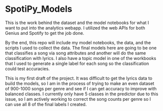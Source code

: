 # SpotiPy_Models
This is the work behind the dataset and the model notebooks for what I want to put into the analytics webapp. I utilized the web APIs for both Genius and Spotify to get the job done. 

By the end, this repo will include my model notebooks, the data, and the scripts I used to collect the data. The final models here are going to be one that classifies a song via song attributes and another will do the same classification with lyrics. I also have a topic model in one of the workbooks that I used to generate a single label for each song so the classification could test accuracies. 

This is my first draft of the project. It was difficult to get the lyrics data to build the models, so I am in the process of trying to make an even dataset of 900-1000 songs per genre and see if I can get accuracy to improve with balanced classes. I currently only have 5 classes in the predictor due to this issue, so I am actively working to correct the song counts per genre so I can use all 8 of the final labels I created. 
